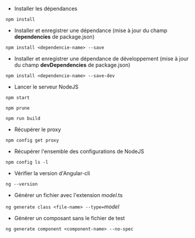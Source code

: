 -  Installer les dépendances

`npm install`

- Installer et enregistrer une dépendance (mise à jour du champ **dependencies** de package.json)

`npm install <dependencie-name> --save`

- Installer et enregistrer une dépendance de développement (mise à jour du champ **devDependencies** de package.json)

`npm install <dependencie-name> --save-dev`

- Lancer le serveur NodeJS

`npm start`

`npm prune`

`npm run build`

- Récupérer le proxy

`npm config get proxy`

- Récupérer l'ensemble des configurations de NodeJS

`npm config ls -l`

- Vérifier la version d'Angular-cli

`ng --version`

- Générer un fichier avec l'extension *model*.ts

`ng generate class <file-name> --type=`*model*

- Générer un composant sans le fichier de test

`ng generate component <component-name> --no-spec`